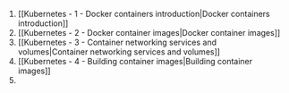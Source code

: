 1. [[Kubernetes - 1 - Docker containers introduction|Docker containers introduction]]
2. [[Kubernetes - 2 - Docker container images|Docker container images]]
3. [[Kubernetes - 3 - Container networking services and volumes|Container networking services and volumes]]
4. [[Kubernetes - 4 - Building container images|Building container images]]
5. 